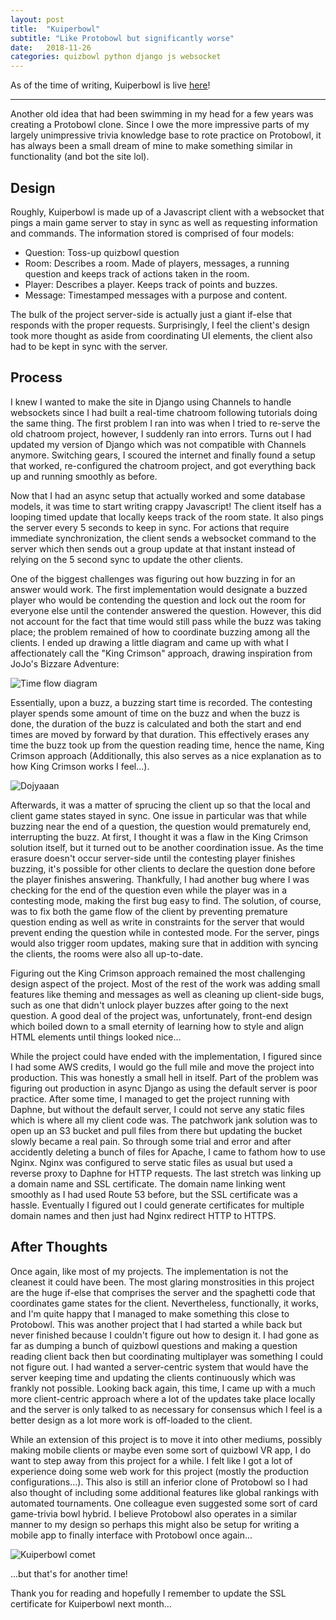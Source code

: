 ```yaml
---
layout: post
title:  "Kuiperbowl"
subtitle: "Like Protobowl but significantly worse"
date:   2018-11-26
categories: quizbowl python django js websocket
---
```


As of the time of writing, Kuiperbowl is live [here](https://www.kuiperbowl.com)!

---

Another old idea that had been swimming in my head for a few years was creating a Protobowl clone. Since I owe the more
impressive parts of my largely unimpressive trivia knowledge base to rote practice on Protobowl, it has always been
a small dream of mine to make something similar in functionality (and bot the site lol).

## Design

Roughly, Kuiperbowl is made up of a Javascript client with a websocket that pings a main game server to stay in sync as well
as requesting information and commands. The information stored is comprised of four models:

  - Question: Toss-up quizbowl question
  - Room: Describes a room. Made of players, messages, a running question and keeps track of actions taken in the room.
  - Player: Describes a player. Keeps track of points and buzzes.
  - Message: Timestamped messages with a purpose and content.

The bulk of the project server-side is actually just a giant if-else that responds with the proper requests.
Surprisingly, I feel the client's design took more thought as aside from coordinating UI elements, the client
also had to be kept in sync with the server.
 
## Process

I knew I wanted to make the site in Django using Channels to handle websockets since I had built a real-time chatroom
following tutorials doing the same thing. The first problem I ran into was when I tried to re-serve the old chatroom
project, however, I suddenly ran into errors. Turns out I had updated my version of Django which was not compatible
with Channels anymore. Switching gears, I scoured the internet and finally found a setup that worked, re-configured
the chatroom project, and got everything back up and running smoothly as before.

Now that I had an async setup that actually worked and some database models, it was time to start writing crappy
Javascript! The client itself has a looping timed update that locally keeps track of the room state. It also pings
the server every 5 seconds to keep in sync. For actions that require immediate synchronization, the client
sends a websocket command to the server which then sends out a group update at that instant instead of relying
on the 5 second sync to update the other clients.

One of the biggest challenges was figuring out how buzzing in for an answer would work. The first implementation would
designate a buzzed player who would be contending the question and lock out the room for everyone else until the contender
answered the question. However, this did not account for the fact that time would still pass while the buzz was taking place;
the problem remained of how to coordinate buzzing among all the clients. I ended up drawing a little diagram and came up with
what I affectionately call the "King Crimson" approach, drawing inspiration from JoJo's Bizzare Adventure:

![Time flow diagram](/images/kuiperbowl/kuiperbowl_helpme.png)

Essentially, upon a buzz, a buzzing start time is recorded. The contesting player spends some amount of time
on the buzz and when the buzz is done, the duration of the buzz is calculated and both the start and end times
are moved by forward by that duration. This effectively erases any time the buzz took up from the question reading
time, hence the name, King Crimson approach (Additionally, this also serves as a nice explanation as to how King
Crimson works I feel...).

![Dojyaaan](/images/kuiperbowl/kuiperbowl_kingcrimson.jpg)

Afterwards, it was a matter of sprucing the client up so that the local and client game states stayed in sync. One
issue in particular was that while buzzing near the end of a question, the question would prematurely end, interrupting
the buzz. At first, I thought it was a flaw in the King Crimson solution itself, but it turned out to be another
coordination issue. As the time erasure doesn't occur server-side until the contesting player finishes buzzing, it's
possible for other clients to declare the question done before the player finishes answering. Thankfully, I had another
bug where I was checking for the end of the question even while the player was in a contesting mode, making the first bug easy
to find. The solution, of course, was to fix both the game flow of the client by preventing premature question ending as
well as write in constraints for the server that would prevent ending the question while in contested mode.
For the server, pings would also trigger room updates, making sure that in addition with syncing the clients, the rooms were also all up-to-date.

Figuring out the King Crimson approach remained the most challenging design aspect of the project. Most of the rest of the work
was adding small features like theming and messages as well as cleaning up client-side bugs, such as one that didn't unlock player buzzes after going to the next question. A good deal of
the project was, unfortunately, front-end design which boiled down to a small eternity of learning how to style and align HTML elements
until things looked nice...

While the project could have ended with the implementation, I figured since I had some AWS credits, I would go the full mile and
move the project into production. This was honestly a small hell in itself. Part of the problem was figuring out production in
async Django as using the default server is poor practice. After some time, I managed to get the project running with Daphne, but without
the default server, I could not serve any static files which is where all my client code was. The patchwork jank solution was to open up an
S3 bucket and pull files from there but updating the bucket slowly became a real pain. So through some trial and error and after accidently deleting
a bunch of files for Apache, I came to fathom how to use Nginx. Nginx was configured to serve static files
as usual but used a reverse proxy to Daphne for HTTP requests. The last stretch was linking up a domain name and SSL certificate.
The domain name linking went smoothly as I had used Route 53 before, but the SSL certificate was a hassle. Eventually I figured out I could
generate certificates for multiple domain names and then just had Nginx redirect HTTP to HTTPS.

## After Thoughts

Once again, like most of my projects. The implementation is not the cleanest it could have been. The most glaring monstrosities in
this project are the huge if-else that comprises the server and the spaghetti code that coordinates game states for the client. Nevertheless,
functionally, it works, and I'm quite happy that I managed to make something this close to Protobowl. This was another project that I had started
a while back but never finished because I couldn't figure out how to design it. I had gone as far as dumping a bunch of quizbowl questions and making
a question reading client back then but coordinating multiplayer was something I could not figure out. I had wanted a server-centric system that would
have the server keeping time and updating the clients continuously which was frankly not possible. Looking back again, this time, I came up with a much more client-centric
approach where a lot of the updates take place locally and the server is only talked to as necessary for consensus which I feel is a better design as a lot more work is off-loaded to
the client.

While an extension of this project is to move it into other mediums, possibly making mobile clients or maybe even some sort of quizbowl VR app,
I do want to step away from this project for a while. I felt like I got a lot of experience doing some web work for this project (mostly the production configurations...).
This also is still an inferior clone of Protobowl so I had also thought of including some additional features like global rankings with automated tournaments. One colleague
even suggested some sort of card game-trivia bowl hybrid.
I believe Protobowl also operates in a similar manner to my design so perhaps this might also be setup for writing a mobile app to finally interface with Protobowl
once again...

![Kuiperbowl comet](/images/kuiperbowl/comet_big.png)

...but that's for another time!

Thank you for reading and hopefully I remember to update the SSL certificate for Kuiperbowl next month...